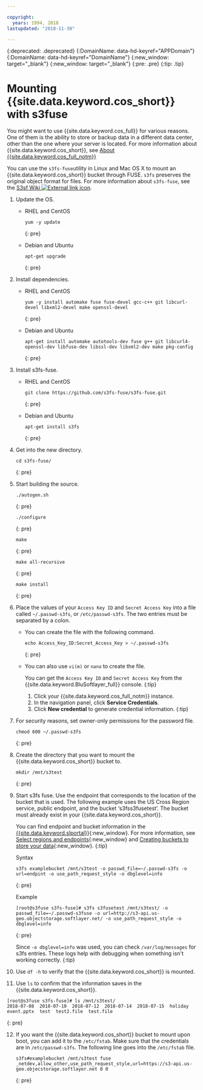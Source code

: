 ```yaml
---

copyright:
  years: 1994, 2018
lastupdated: "2018-11-30"

---
```

{:deprecated: .deprecated}
{:DomainName: data-hd-keyref="APPDomain"}
{:DomainName: data-hd-keyref="DomainName"}
{:new_window: target="_blank"}
{:new_window: target="_blank"}
{:pre: .pre}
{:tip: .tip}

# Mounting {{site.data.keyword.cos_short}} with s3fuse

You might want to use {{site.data.keyword.cos_full}} for various reasons. One of them is the ability to store or backup data in a different data center, other than the one where your server is located. For more information about {{site.data.keyword.cos_short}}, see [About {{site.data.keyword.cos_full_notm}}](https://console.bluemix.net/docs/services/cloud-object-storage/about-cos.html)

You can use the `s3fs-fuse`utility in Linux and Mac OS X to mount an {{site.data.keyword.cos_short}} bucket through FUSE. `s3fs` preserves the original object format for files. For more information about `s3fs-fuse`, see the [S3sf Wiki ![External link icon](../../icons/launch-glyph.svg "External link icon")](https://github.com/s3fs-fuse/s3fs-fuse/wiki/FAQ).

1. Update the OS.
   - RHEL and CentOS
     ```
     yum -y update
     ```
     {: pre}

   - Debian and Ubuntu
     ```
     apt-get upgrade
     ```
     {: pre}

2. Install dependencies.
   - RHEL and CentOS
     ```
     yum -y install automake fuse fuse-devel gcc-c++ git libcurl-devel libxml2-devel make openssl-devel
     ```
     {: pre}

   - Debian and Ubuntu
     ```
     apt-get install automake autotools-dev fuse g++ git libcurl4-openssl-dev libfuse-dev libssl-dev libxml2-dev make pkg-config
     ```
     {: pre}

3. Install s3fs-fuse.
   - RHEL and CentOS
     ```
     git clone https://github.com/s3fs-fuse/s3fs-fuse.git
     ```
     {: pre}

   - Debian and Ubuntu
     ```
     apt-get install s3fs
     ```
     {: pre}

4. Get into the new directory.
   ```
   cd s3fs-fuse/
   ```
   {: pre}

5. Start building the source.
   ```
   ./autogen.sh
   ```
   {: pre}

   ```
   ./configure
   ```
   {: pre}

   ```
   make
   ```
   {: pre}

   ```
   make all-recursive
   ```
   {: pre}

   ```
   make install
   ```
   {: pre}

6. Place the values of your `Access Key ID` and `Secret Access Key` into a file called `~/.passwd-s3fs`, or `/etc/passwd-s3fs`. The two entries must be separated by a colon.     
   - You can create the file with the following command.
     ```
     echo Access_Key_ID:Secret_Access_Key > ~/.passwd-s3fs
     ```
     {: pre}
   - You can also use `vi(m)` or `nano` to create the file.<br>

     You can get the `Access Key ID` and `Secret Access Key` from the {{site.data.keyword.BluSoftlayer_full}} console.
     {:tip}

     1. Click your {{site.data.keyword.cos_full_notm}} instance.
     2. In the navigation panel, click **Service Credentials**.
     3. Click **New credential** to generate credential information.
     {:tip}

7. For security reasons, set owner-only permissions for the password file.
   ```
   chmod 600 ~/.passwd-s3fs
   ```
   {: pre}

8. Create the directory that you want to mount the {{site.data.keyword.cos_short}} bucket to.
   ```
   mkdir /mnt/s3test
   ```
   {: pre}

9. Start s3fs fuse. Use the endpoint that corresponds to the location of the bucket that is used. The following example uses the US Cross Region service, public endpoint, and the bucket ‘s3fss3fusetest’. The bucket must already exist in your {{site.data.keyword.cos_short}}.

   You can find endpoint and bucket information in the [{{site.data.keyword.slportal}}](https://control.softlayer.com/){:new_window}. For more information, see [Select regions and endpoints](https://{DomainName}/docs/services/cloud-object-storage/basics/endpoints.html){:new_window} and [Creating buckets to store your data](https://{DomainName}/docs/services/cloud-object-storage/getting-started.html#create-buckets){:new_window}.
   {:tip}

   Syntax
   ```
   s3fs examplebucket /mnt/s3test -o passwd_file=~/.passwd-s3fs -o url=endpint -o use_path_request_style -o dbglevel=info
   ```
   {: pre}

   Example
   ```
   [root@s3fuse s3fs-fuse]# s3fs s3fusetest /mnt/s3test/ -o passwd_file=~/.passwd-s3fuse -o url=http://s3-api.us-geo.objectstorage.softlayer.net/ -o use_path_request_style -o dbglevel=info
   ```
   {: pre}

   Since `-o dbglevel=info` was used, you can check `/var/log/messages` for s3fs entries. These logs help with debugging when something isn't working correctly.
   {:tip}

10. Use `df -h` to verify that the {{site.data.keyword.cos_short}} is mounted.

11. Use `ls` to confirm that the information saves in the {{site.data.keyword.cos_short}}.
   ```
   [root@s3fuse s3fs-fuse]# ls /mnt/s3test/
   2018-07-08  2018-07-10  2018-07-12  2018-07-14  2018-07-15  holiday event.pptx  test  test2.file  test.file
   ```
   {: pre}

12. If you want the {{site.data.keyword.cos_short}} bucket to mount upon boot, you can add it to the `/etc/fstab`. Make sure that the credentials are in `/etc/passwd-s3fs`. The following line goes into the `/etc/fstab` file.
    ```
    s3fs#examplebucket /mnt/s3test fuse _netdev,allow_other,use_path_request_style,url=https://s3-api.us-geo.objecstorage.softlayer.net 0 0
    ```
    {: pre}
